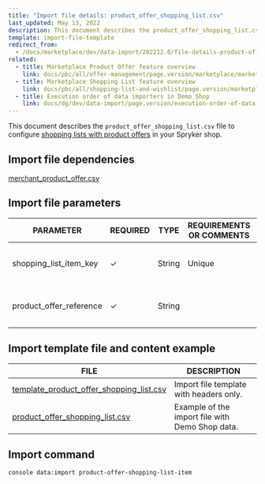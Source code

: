 ```yaml
---
title: "Import file details: product_offer_shopping_list.csv"
last_updated: May 13, 2022
description: This document describes the product_offer_shopping_list.csv file to configure shopping lists with product offers in your Spryker shop.
template: import-file-template
redirect_from:
  - /docs/marketplace/dev/data-import/202212.0/file-details-product-offer-shopping-list.csv.html
related:
  - title: Marketplace Product Offer feature overview
    link: docs/pbc/all/offer-management/page.version/marketplace/marketplace-product-offer-feature-overview.html
  - title: Marketplace Shopping List feature overview
    link: docs/pbc/all/shopping-list-and-wishlist/page.version/marketplace/marketplace-shopping-lists-feature-overview.html
  - title: Execution order of data importers in Demo Shop
    link: docs/dg/dev/data-import/page.version/execution-order-of-data-importers.html
---
```


This document describes the `product_offer_shopping_list.csv` file to configure [shopping lists with product offers](/docs/pbc/all/shopping-list-and-wishlist/{{page.version}}/marketplace/marketplace-shopping-lists-feature-overview.html) in your Spryker shop.


## Import file dependencies

[merchant_product_offer.csv](/docs/pbc/all/offer-management/{{site.version}}/marketplace/import-and-export-data/import-file-details-merchant-product-offer.csv.html)

## Import file parameters

| PARAMETER   | REQUIRED | TYPE  | REQUIREMENTS OR COMMENTS | DESCRIPTION |
|--------------|-----------|---------|---------------|------------|
| shopping_list_item_key  | &check;   | String  | Unique  | Identifier of the shopping list item in the system. |
| product_offer_reference | &check;   | String  |         | Identifier of the [product offer](/docs/pbc/all/offer-management/{{page.version}}/marketplace/marketplace-product-offer-feature-overview.html) in the system. |



## Import template file and content example

| FILE  | DESCRIPTION  |
| ---------------------------- | ------------------- |
| [template_product_offer_shopping_list.csv](https://spryker.s3.eu-central-1.amazonaws.com/docs/Developer+Guide/Back-End/Data+Manipulation/Data+Ingestion/Data+Import/Data+Import+Categories/Marketplace+setup/template_product_offer_shopping_list.csv) | Import file template with headers only.         |
| [product_offer_shopping_list.csv](https://spryker.s3.eu-central-1.amazonaws.com/docs/Developer+Guide/Back-End/Data+Manipulation/Data+Ingestion/Data+Import/Data+Import+Categories/Marketplace+setup/product_offer_shopping_list.csv) | Example of the import file with Demo Shop data. |


## Import command

```bash
console data:import product-offer-shopping-list-item
```
